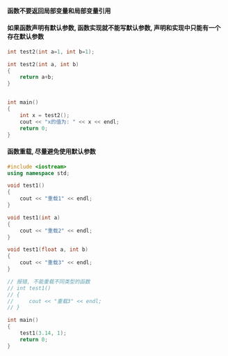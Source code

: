 #### 函数不要返回局部变量和局部变量引用
#### 如果函数声明有默认参数, 函数实现就不能写默认参数, 声明和实现中只能有一个存在默认参数
```c++
int test2(int a=1, int b=1);

int test2(int a, int b)
{
    return a+b;
}


int main()
{
    int x = test2();
    cout << "x的值为: " << x << endl;
    return 0;
}
```
#### 函数重载, 尽量避免使用默认参数
```c++
#include <iostream>
using namespace std;

void test1()
{
    cout << "重载1" << endl;
}

void test1(int a)
{
    cout << "重载2" << endl;
}

void test1(float a, int b)
{
    cout << "重载3" << endl;
}

// 报错, 不能重载不同类型的函数
// int test1()
// {
//     cout << "重载3" << endl;
// }

int main()
{
    test1(3.14, 1);
    return 0;
}
```